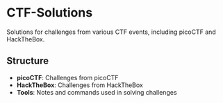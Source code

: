 # CTF-Solutions
Solutions for challenges from various CTF events, including picoCTF and HackTheBox.
## Structure
- **picoCTF**: Challenges from picoCTF
- **HackTheBox**: Challenges from HackTheBox
- **Tools**: Notes and commands used in solving challenges
